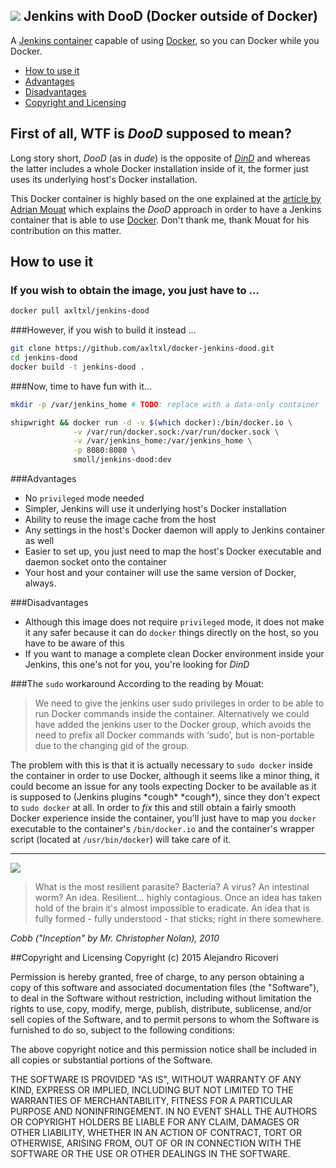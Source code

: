 ![](http://i.imgur.com/KC6TAD3.png)
Jenkins with DooD (Docker outside of Docker)
---
A [Jenkins container](https://registry.hub.docker.com/_/jenkins/) capable of using [Docker](http://docker.com), so you can Docker while you Docker.

* [How to use it](#how-to-use-it)
* [Advantages](#advantages)
* [Disadvantages](#disavantages)
* [Copyright and Licensing](#copyright-and-licensing)

## First of all, WTF is *DooD* supposed to mean?
Long story short, *DooD* (as in *dude*) is the opposite of *[DinD](https://blog.docker.com/2013/09/docker-can-now-run-within-docker/)* and whereas the latter includes a whole Docker installation inside of it, the former just uses its underlying host's Docker installation.

This Docker container is highly based on the one explained at the [article by Adrian Mouat](http://container-solutions.com/2015/03/running-docker-in-jenkins-in-docker/) which explains the *DooD* approach in order to have a Jenkins container that is able to use [Docker](http://docker.com). Don't thank me, thank Mouat for his contribution on this matter.

## How to use it
### If you wish to obtain the image, you just have to ...
```bash
docker pull axltxl/jenkins-dood
```

###However, if you wish to build it instead ...
```bash
git clone https://github.com/axltxl/docker-jenkins-dood.git 
cd jenkins-dood
docker build -t jenkins-dood .
```

###Now, time to have fun with it...
```bash
mkdir -p /var/jenkins_home # TODO: replace with a data-only container

shipwright && docker run -d -v $(which docker):/bin/docker.io \
              -v /var/run/docker.sock:/var/run/docker.sock \
              -v /var/jenkins_home:/var/jenkins_home \
              -p 8080:8080 \
              smoll/jenkins-dood:dev
```

###Advantages
* No `privileged` mode needed
* Simpler, Jenkins will use it underlying host's Docker installation
* Ability to reuse the image cache from the host
* Any settings in the host's Docker daemon will apply to Jenkins container as well
* Easier to set up, you just need to map the host's Docker executable and daemon socket onto the container
* Your host and your container will use the same version of Docker, always.

###Disadvantages
* Although this image does not require `privileged` mode, it does not make it any safer because it can do `docker` things directly on the host, so you have to be aware of this
* If you want to manage a complete clean Docker environment inside your Jenkins, this one's not for you, you're looking for *DinD*

###The `sudo` workaround
According to the reading by Mouat:
> We need to give the jenkins user sudo privileges in order to be able to run 
> Docker commands inside the container. Alternatively we could have added the 
> jenkins user to the Docker group, which avoids the need to prefix all Docker 
> commands with ‘sudo’, but is non-portable due to the changing gid of the group.

The problem with this is that it is actually necessary to `sudo docker` inside the container in order to use Docker, although it seems like a minor thing, it could become an issue for any tools expecting Docker to be available as it is supposed to (Jenkins plugins \*cough\* \*cough\*), since they don't expect to `sudo docker` at all. In order to *fix* this and still obtain a fairly smooth Docker experience inside the container, you'll just have to map you `docker` executable to the container's `/bin/docker.io` and the container's wrapper script (located at `/usr/bin/docker`) will take care of it.

---

![](http://i.imgur.com/MEFY0F5.gif)

> What is the most resilient parasite? Bacteria? A virus? An intestinal worm? 
> An idea. Resilient... highly contagious. Once an idea has taken hold of the 
> brain it's almost impossible to eradicate. An idea that is fully formed - 
> fully understood - that sticks; right in there somewhere.

*Cobb ("Inception" by Mr. Christopher Nolan), 2010*

##Copyright and Licensing
Copyright (c) 2015 Alejandro Ricoveri

Permission is hereby granted, free of charge, to any person obtaining a copy
of this software and associated documentation files (the "Software"), to deal
in the Software without restriction, including without limitation the rights
to use, copy, modify, merge, publish, distribute, sublicense, and/or sell
copies of the Software, and to permit persons to whom the Software is
furnished to do so, subject to the following conditions:

The above copyright notice and this permission notice shall be included in
all copies or substantial portions of the Software.

THE SOFTWARE IS PROVIDED "AS IS", WITHOUT WARRANTY OF ANY KIND, EXPRESS OR
IMPLIED, INCLUDING BUT NOT LIMITED TO THE WARRANTIES OF MERCHANTABILITY,
FITNESS FOR A PARTICULAR PURPOSE AND NONINFRINGEMENT. IN NO EVENT SHALL THE
AUTHORS OR COPYRIGHT HOLDERS BE LIABLE FOR ANY CLAIM, DAMAGES OR OTHER
LIABILITY, WHETHER IN AN ACTION OF CONTRACT, TORT OR OTHERWISE, ARISING FROM,
OUT OF OR IN CONNECTION WITH THE SOFTWARE OR THE USE OR OTHER DEALINGS IN
THE SOFTWARE.
